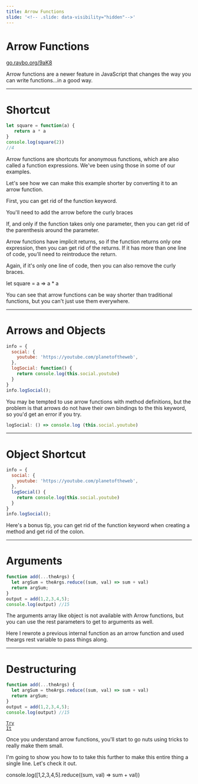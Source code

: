 ```yaml
---
title: Arrow Functions
slide: '<!-- .slide: data-visibility="hidden"-->'
---
```


<!-- .slide: data-state="layout-title" class="bg-dark"-->

# Arrow Functions

<div class="slide-link"><a href="https://go.raybo.org/9aK8"><i class="fab fa-slideshare"></i> go.raybo.org/9aK8</a></div>

> >

Arrow functions are a newer feature in JavaScript that changes the way you can write functions...in a good way.

---
# Shortcut

```js
let square = function(a) {
   return a * a
}
console.log(square(2))
//4
```

> >


Arrow functions are shortcuts for anonymous functions, which are also called a function expressions. We've been using those in some of our examples.

Let's see how we can make this example shorter by converting it to an arrow function.

First, you can get rid of the function keyword.

You'll need to add the arrow before the curly braces

If, and only if the function takes only one parameter, then you can get rid of the parenthesis around the parameter.

Arrow functions have implicit returns, so if the function returns only one expression, then you can get rid of the returns. If it has more than one line of code, you'll need to reintroduce the return.

Again, if it's only one line of code, then you can also remove the curly braces.

let square = a => a * a

You can see that arrow functions can be way shorter than traditional functions, but you can't just use them everywhere.

---
# Arrows and Objects

```js
info = {
  social: {
    youtube: 'https://youtube.com/planetoftheweb',
  },
  logSocial: function() {
    return console.log(this.social.youtube)
  }
}
info.logSocial();
```

> >


You may be tempted to use arrow functions with method definitions, but the problem is that arrows do not have their own bindings to the this keyword, so you'd get an error if you try.

 ```js
 logSocial: () => console.log (this.social.youtube)
```

---
# Object Shortcut

```js
info = {
  social: {
    youtube: 'https://youtube.com/planetoftheweb',
  },
  logSocial() {
    return console.log(this.social.youtube)
  }
}
info.logSocial();
```

> >

Here's a bonus tip, you can get rid of the function keyword when creating a method and get rid of the colon.

---

# Arguments

```js [2]
function add(...theArgs) {
  let argSum = theArgs.reduce((sum, val) => sum + val)
  return argSum;
}
output = add(1,2,3,4,5);
console.log(output) //15
```

> >

The arguments array like object is not available with Arrow functions, but you can use the rest parameters to get to arguments as well.

Here I rewrote a previous internal function as an arrow function and used theargs rest variable to pass things along.

---

# Destructuring

```js [1|2-4]
function add(...theArgs) {
  let argSum = theArgs.reduce((sum, val) => sum + val)
  return argSum;
}
output = add(1,2,3,4,5);
console.log(output) //15
```

<a href="https://github.dev/LinkedInLearning/javascript-functions-2502735/tree/02_01b" target="_blank"><code class="code-royal">Try It</code></a>

> >

Once you understand arrow functions, you'll start to go nuts using tricks to really make them small.

I'm going to show you how to to take this further to make this entire thing a single line. Let's check it out.

console.log([1,2,3,4,5].reduce((sum, val) => sum + val))